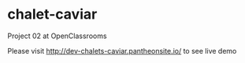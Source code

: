 # chalet-caviar
Project 02 at OpenClassrooms

Please visit http://dev-chalets-caviar.pantheonsite.io/ to see live demo
